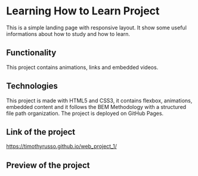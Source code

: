 # Learning How to Learn Project

This is a simple landing page with responsive layout. It show some useful informations about how to study and how to learn.

## Functionality

This project contains animations, links and embedded videos.

## Technologies

This project is made with HTML5 and CSS3, it contains flexbox, animations, embedded content and it follows the BEM Methodology with a structured file path organization. The project is deployed on GitHub Pages.

## Link of the project

https://timothyrusso.github.io/web_project_1/

## Preview of the project

